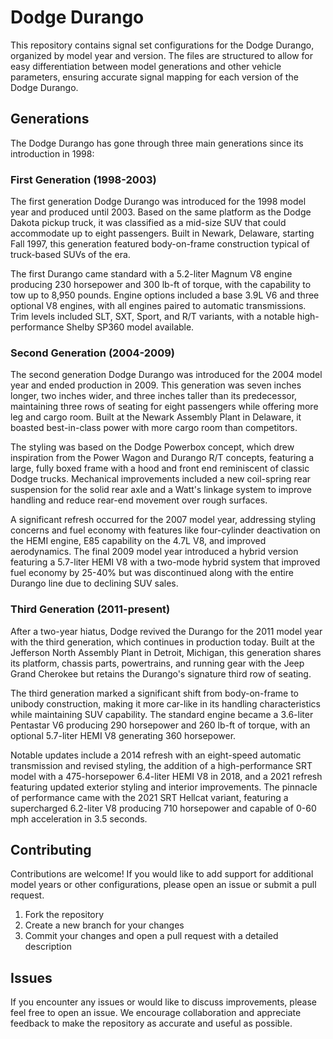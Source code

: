 # Dodge Durango

This repository contains signal set configurations for the Dodge Durango, organized by model year and version. The files are structured to allow for easy differentiation between model generations and other vehicle parameters, ensuring accurate signal mapping for each version of the Dodge Durango.

## Generations

The Dodge Durango has gone through three main generations since its introduction in 1998:

### First Generation (1998-2003)

The first generation Dodge Durango was introduced for the 1998 model year and produced until 2003. Based on the same platform as the Dodge Dakota pickup truck, it was classified as a mid-size SUV that could accommodate up to eight passengers. Built in Newark, Delaware, starting Fall 1997, this generation featured body-on-frame construction typical of truck-based SUVs of the era.

The first Durango came standard with a 5.2-liter Magnum V8 engine producing 230 horsepower and 300 lb-ft of torque, with the capability to tow up to 8,950 pounds. Engine options included a base 3.9L V6 and three optional V8 engines, with all engines paired to automatic transmissions. Trim levels included SLT, SXT, Sport, and R/T variants, with a notable high-performance Shelby SP360 model available.

### Second Generation (2004-2009)

The second generation Dodge Durango was introduced for the 2004 model year and ended production in 2009. This generation was seven inches longer, two inches wider, and three inches taller than its predecessor, maintaining three rows of seating for eight passengers while offering more leg and cargo room. Built at the Newark Assembly Plant in Delaware, it boasted best-in-class power with more cargo room than competitors.

The styling was based on the Dodge Powerbox concept, which drew inspiration from the Power Wagon and Durango R/T concepts, featuring a large, fully boxed frame with a hood and front end reminiscent of classic Dodge trucks. Mechanical improvements included a new coil-spring rear suspension for the solid rear axle and a Watt's linkage system to improve handling and reduce rear-end movement over rough surfaces.

A significant refresh occurred for the 2007 model year, addressing styling concerns and fuel economy with features like four-cylinder deactivation on the HEMI engine, E85 capability on the 4.7L V8, and improved aerodynamics. The final 2009 model year introduced a hybrid version featuring a 5.7-liter HEMI V8 with a two-mode hybrid system that improved fuel economy by 25-40% but was discontinued along with the entire Durango line due to declining SUV sales.

### Third Generation (2011-present)

After a two-year hiatus, Dodge revived the Durango for the 2011 model year with the third generation, which continues in production today. Built at the Jefferson North Assembly Plant in Detroit, Michigan, this generation shares its platform, chassis parts, powertrains, and running gear with the Jeep Grand Cherokee but retains the Durango's signature third row of seating.

The third generation marked a significant shift from body-on-frame to unibody construction, making it more car-like in its handling characteristics while maintaining SUV capability. The standard engine became a 3.6-liter Pentastar V6 producing 290 horsepower and 260 lb-ft of torque, with an optional 5.7-liter HEMI V8 generating 360 horsepower.

Notable updates include a 2014 refresh with an eight-speed automatic transmission and revised styling, the addition of a high-performance SRT model with a 475-horsepower 6.4-liter HEMI V8 in 2018, and a 2021 refresh featuring updated exterior styling and interior improvements. The pinnacle of performance came with the 2021 SRT Hellcat variant, featuring a supercharged 6.2-liter V8 producing 710 horsepower and capable of 0-60 mph acceleration in 3.5 seconds.

## Contributing

Contributions are welcome! If you would like to add support for additional model years or other configurations, please open an issue or submit a pull request.

1. Fork the repository
2. Create a new branch for your changes
3. Commit your changes and open a pull request with a detailed description

## Issues

If you encounter any issues or would like to discuss improvements, please feel free to open an issue. We encourage collaboration and appreciate feedback to make the repository as accurate and useful as possible.

